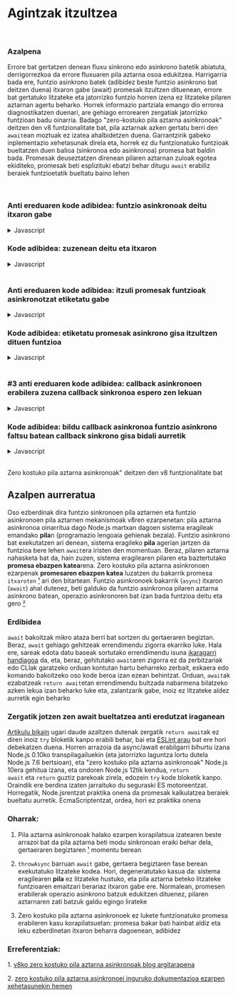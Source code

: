 # Agintzak itzultzea

<br/>

### Azalpena

Errore bat gertatzen denean fluxu sinkrono edo asinkrono batetik abiatuta, derrigorrezkoa da errore fluxuaren pila aztarna osoa edukitzea. Harrigarria bada ere, funtzio asinkrono batek (adibidez beste funtzio asinkrono bat deitzen duena) itxaron gabe (await) promesak itzultzen dituenean, errore bat gertatuko litzateke eta jatorrizko funtzio horren izena ez litzateke pilaren aztarnan agertu beharko. Horrek informazio partziala emango dio errorea diagnostikatzen duenari, are gehiago errorearen zergatiak jatorrizko funtzioan badu oinarria. Badago "zero-kostuko pila aztarna asinkronoak" deitzen den v8 funtzionalitate bat, pila aztarnak azken gertatu berri den `await`ean moztuak ez izatea ahalbidetzen duena. Garrantzirik gabeko inplementazio xehetasunak direla eta, horrek ez du funtzionatuko funtzioak bueltatzen duen balioa (sinkronoa edo asinkronoa) promesa bat baldin bada. Promesak deuseztatzen direnean pilaren aztarnan zuloak egotea ekiditeko, promesak beti esplizituki ebatzi behar ditugu `await` erabiliz beraiek funtzioetatik bueltatu baino lehen

<br/>

### Anti ereduaren kode adibidea: funtzio asinkronoak deitu itxaron gabe

<details><summary>Javascript</summary>
<p>

```javascript
async function asyncJaurti(mezua) {
  await null // benetako asinkronoa den zerbaiti itxaron beharra (begiratu #2 puntua)
  throw Error(mezua)
}

async function bueltatuItxaronGabe () {
  return asyncJaurti('bueltatuItxaronGabe falta da pilaren aztarnan')
}

// 👎 EZ du edukiko bueltatuItxaronGabe pilaren aztarnan
bueltatuItxaronGabe().catch(console.log)
```

erregistratuko du

```
Errorea: bueltatuItxaronGabe falta da pilaren aztarnan
    asyncJaurti-ren barruan ([...])
```
</p>
</details>

### Kode adibidea: zuzenean deitu eta itxaron

<details><summary>Javascript</summary>
<p>

```javascript
async function asyncJaurti(mezua) {
  await null // benetako asinkronoa den zerbaiti itxaron beharra (begiratu #2 puntua)
  throw Error(mezua)
}

async function bueltatuItxaronda() {
  return await asyncJaurti('zati guztiak edukiz')
}

// 👍bueltatuItxaronda edukiko du pilaren aztarnan
bueltatuItxaronda().catch(console.log)
```

erregistratuko du

```
Error: zati guztiak edukiz
    asyncJaurti-ren barruan ([...])
    bueltatuItxaronda-ren barruan ([...])
```

</p>
</details>

<br/>

### Anti ereduaren kode adibidea: itzuli promesak funtzioak asinkronotzat etiketatu gabe

<details><summary>Javascript</summary>
<p>

```javascript
async function asyncJaurti () {
  await null // benetako asinkronoa den zerbaiti itxaron beharra (begiratu #2 puntua)
  throw Error('syncFn falta da pilaren aztarnan')
}

function syncFn () {
  return asyncJaurti()
}

async function asyncFn () {
  return await syncFn()
}

// 👎 ez dut edukiko syncFn pilaren aztarnan promesak itzultzen dituelako sinkronizatzen den ari den bitartean
asyncFn().catch(console.log)
```

erregistratuko du

```
Error: syncFn falta da pilaren aztarnan
    asyncJaurti-ren barruan ([...])
    async asyncFn-en barruan ([...])
```

</p>
</details>

### Kode adibidea: etiketatu promesak asinkrono gisa itzultzen dituen funtzioa

<details><summary>Javascript</summary>
<p>

```javascript
async function asyncJaurti () {
  await null // benetako asinkronoa den zerbaiti itxaron beharra (begiratu #2 puntua)
  throw Error('zati guztiak edukiz')
}

async function syncEtikAsyncFnraAldatua() {
  return await asyncJaurti()
}

async function asyncFn () {
  return await syncEtikAsyncFnraAldatua()
}

// 👍 orain syncEtikAsyncFnraAldatua pilaren aztarnan agertuko da
asyncFn().catch(console.log)
```

erregistratuko du

```
Error: zati guztiak edukiz
    asyncJaurti-ren barruan ([...])
    syncEtikAsyncFnraAldatua-ren barruan ([...])
    async asyncFn-en barruan ([...])
```

</p>
</details>

</br>

### #3 anti ereduaren kode adibidea: callback asinkronoen erabilera zuzena callback sinkronoa espero zen lekuan

<details><summary>Javascript</summary>
<p>

```javascript
async function berreskuratuErabiltzailea (id) {
  await null
  if (!id) throw Error('pilaren aztarna falta da berreskuratuErabiltzailea deitu den lekuan')
  return {id}
}

const erabiltzaileIdak = [1, 2, 0, 3]

// 👎 pilaren aztarnak berreskuratuErabiltzailea funtzioa edukiko du baina ez du zehaztuko non izan den deitua
Promise.all(erabiltzaileIdak.map(berreskuratuErabiltzailea)).catch(console.log)
```

erregistratuko du

```
Error: pilaren aztarna falta da berreskuratuErabiltzailea deitu den lekuan
    berreskuratuErabiltzailea-en barruan ([...])
    async Promise.all-en barruan (index 2)
```

*Apunte bat*: pentsa liteke `Promise.all (index 2)`ek `berreskuratuErabiltzailea` deitua izan den lekua ulertzen lagundu dezakela, baina [guztiz ezberdina den v8ko akatsa](https://bugs.chromium.org/p/v8/issues/detail?id=9023) dela eta, `(index 2)` v8 barneko lerro bat da

</p>
</details>

### Kode adibidea: bildu callback asinkronoa funtzio asinkrono faltsu batean callback sinkrono gisa bidali aurretik

<details><summary>Javascript</summary>
<p>

*1.oharra*: callbacka deituko duen funtzioaren kodea kontrolatuz gero, soilik aldatu funtzio hau asinkronora eta gehitu `await` callback deiaren aurretik. Callbacka deitzen duen kodearen ardurandu ez zarela kontsideratu dut behean (edo honen aldaketa onartezina da adibidez atzeranzko-konpatibilitatea dela eta)

*2.oharra*: sarri, callback sinrkono bat espero den lekuetan callback asinkronoak erabiltzeak ez du inola ere funtzionatuko. Hau ez da funtzionatzen ez duen kodea nola konpontzeari buruz, kodea behar bezala funtzionatzen ari denean pilaren aztarna nola konpontzeari buruz baizik

```javascript
async function berreskuratuErabiltzailea (id) {
  await null
  if (!id) throw Error('zati guztiak edukiz')
  return {id}
}

const erabiltzaileIdak = [1, 2, 0, 3]

// 👍 orain azpiko lerroa pilaren aztarnan dago
Promise.all(erabiltzaileIdak.map(async id => await berreskuratuErabiltzailea(id))).catch(console.log)
```

erregistratuko du

```
Error: zati guztiak edukiz
    berreskuratuErabiltzailea-ren barruan ([...])
    async-en barruan ([...])
    async Promise.all-en barruan (index 2)
```

`map` barruko `await` explizituari esker, `async-ren barruan ([...])` lerroaren bukaerak `berreskuratuErabiltzailea` deitua izan den puntu zehatza adieraziko du

*Apunte bat*: `berreskuratuErabiltzailea` biltzen duen funtzio asinkrono batek `await` ahazten badu zerbait bueltatu aurretik (anti-eredua #1 + anti-eredua #3), zati bat bakarrik izango da mantendua pilaren aztarnan:


```javascript
[...]

// 👎 anti-pattern 1 + anti-pattern 3 - only one frame left in stacktrace
Promise.all(erabiltzaileIdak.map(async id => berreskuratuErabiltzailea(id))).catch(console.log)
```

erregistratuko du

```
Error: [...]
    berreskuratuErabiltzailea-ren barruan ([...])
```

</p>
</details>

<br/>

Zero kostuko pila aztarna asinkronoak" deitzen den v8 funtzionalitate bat

## Azalpen aurreratua

Oso ezberdinak dira funtzio sinkronoen pila aztarnen eta funtzio asinkronoen pila aztarnen mekanismoak v8ren ezarpenetan: pila aztarna asinkronoa oinarritua dago Node.js martxan dagoen sistema eragileak emandako **pila**n (programazio lengoaia gehienak bezala). Funtzio asinkrono bat exekutatzen ari denean, sistema eragileko **pila** agerian jartzen da funtzioa bere lehen `await`era iristen den momentuan. Beraz, pilaren aztarna nahasketa bat da, hain zuzen, sistema eragilearen pilaren eta baztertutako **promesa ebazpen katea**rena. Zero kostuko pila aztarna asinkronoen ezarpenak **promesaren ebazpen katea** luzatzen du bakarrik promesa `itxaroten` <span>[¹](#1)</span> ari den bitartean. Funtzio asinkronoek bakarrik (`async`) itxaron (`await`)  ahal dutenez, beti galduko da funtzio asinkronoa pilaren aztarna asinkrono batean, operazio asinkronoren bat izan bada funtzioa deitu eta gero <span>[²](#2)</span>

### Erdibidea

`await` bakoitzak mikro ataza berri bat sortzen du gertaeraren begiztan. Beraz, `await` gehiago gehitzeak errendimendu zigorra ekarriko luke. Hala ere, sareak edota datu baseak sortutako errendimendu isuna [ikaragarri handiagoa](https://colin-scott.github.io/personal_website/research/interactive_latency.html) da, eta, beraz, gehitutako `await`aren zigorra ez da zerbitzariak edo CLIak garatzeko orduan kontutan hartu beharreko zerbait, eskaera edo komando bakoitzeko oso kode beroa izan ezean behintzat. Orduan, `await`ak ezabatzeak `return await`etan errendimendu bultzada nabarmena bilatzeko azken lekua izan beharko luke eta, zalantzarik gabe, inoiz ez litzateke aldez aurretik egin beharko


### Zergatik jotzen zen await bueltatzea anti eredutzat iraganean

[Artikulu bikain](https://jakearchibald.com/2017/await-vs-return-vs-return-await/) ugari daude azaltzen dutenak zergatik `return await`ak ez diren inoiz `try` bloketik kanpo erabili behar, bai eta [ESLint arau](https://eslint.org/docs/rules/no-return-await) bat ere hori debekatzen duena. Horren arrazoia da async/await erabilgarri bihurtu izana Node.js 0.10ko transpilagailuekin (eta jatorrizko laguntza lortu dutela Node.js 7.6 bertsioan), eta "zero kostuko pila aztarna asinkronoak" Node.js 10era gehitua izana, eta ondoren Node.js 12tik kendua, `return await` eta `return` guztiz parekoak zirela, edozein `try` kode bloketik kanpo. Oraindik ere berdina izaten jarraituko du seguraski ES motoreentzat. Horregatik, Node.jsrentzat praktika onena da promesak kalkulatzea beraiek bueltatu aurretik. EcmaScriptentzat, ordea, hori ez praktika onena

### Oharrak:

1. Pila aztarna asinkronoak halako ezarpen korapilatsua izatearen beste arrazoi bat da pila aztarna beti modu sinkronoan eraiki behar dela, gertaeraren begiztaren <span id="a1">[¹](#1)</span> momentu berean

2. `throwAsync` barruan `await` gabe, gertaera begiztaren fase berean exekutatuko litzateke kodea. Hori, degeneratutako kasua da: sistema eragilearen **pila** ez litzateke hustuko, eta pila aztarna beteko litzateke funtzioaren emaitzari berariaz itxaron gabe ere. Normalean, promesen erabilerak operazio asinkrono batzuk edukitzen dituenez, pilaren aztarnaren zati batzuk galdu egingo lirateke

3. Zero kostuko pila aztarna asinkronoek ez lukete funtzionatuko promesa erabileren kasu korapilatsuetan: promesa bakar bati hainbat aldiz eta leku ezberdinetan itxaron beharra dagoenean, adibidez


### Erreferentziak:
  <span id="1">1. </span>[v8ko zero kostuko pila aztarna asinkronoak blog argitarapena](https://v8.dev/blog/fast-async)
  <br>

  <span id="2">2. </span>[zero kostuko pila aztarna asinkronoei inguruko dokumentazioa ezarpen xehetasunekin hemen](
    https://docs.google.com/document/d/13Sy_kBIJGP0XT34V1CV3nkWya4TwYx9L3Yv45LdGB6Q/edit
  )
  <br>
